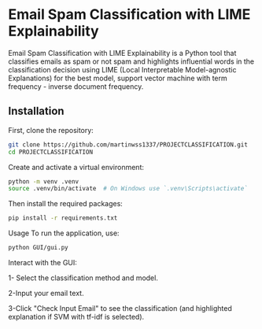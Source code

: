 # Email Spam Classification with LIME Explainability

Email Spam Classification with LIME Explainability is a Python tool that classifies emails as spam or not spam and highlights influential words in the classification decision using LIME (Local Interpretable Model-agnostic Explanations) for the best model, support vector machine with term frequency - inverse document frequency.

## Installation

First, clone the repository:

```bash
git clone https://github.com/martinwss1337/PROJECTCLASSIFICATION.git
cd PROJECTCLASSIFICATION

```
Create and activate a virtual environment:
```bash
python -m venv .venv
source .venv/bin/activate  # On Windows use `.venv\Scripts\activate`
```
Then install the required packages:

```bash
pip install -r requirements.txt
```
Usage
To run the application, use:

```bash
python GUI/gui.py
```
Interact with the GUI:


1- Select the classification method and model.

2-Input your email text.

3-Click "Check Input Email" to see the classification (and highlighted explanation if SVM with tf-idf is selected).